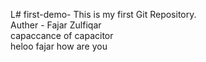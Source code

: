 L# first-demo-
This is my first Git Repository. 
<br>
Auther - Fajar Zulfiqar 
<br>
capaccance of capacitor
<br>
heloo fajar how are you
